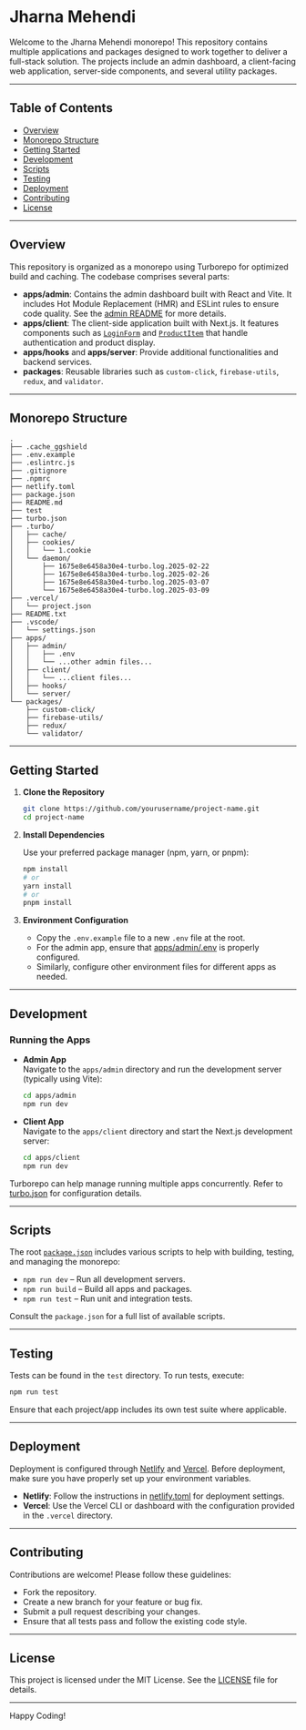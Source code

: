 # Jharna Mehendi

Welcome to the Jharna Mehendi monorepo! This repository contains multiple applications and packages designed to work together to deliver a full-stack solution. The projects include an admin dashboard, a client-facing web application, server-side components, and several utility packages.

---

## Table of Contents

- [Overview](#overview)
- [Monorepo Structure](#monorepo-structure)
- [Getting Started](#getting-started)
- [Development](#development)
- [Scripts](#scripts)
- [Testing](#testing)
- [Deployment](#deployment)
- [Contributing](#contributing)
- [License](#license)

---

## Overview

This repository is organized as a monorepo using Turborepo for optimized build and caching. The codebase comprises several parts:

- **apps/admin**: Contains the admin dashboard built with React and Vite. It includes Hot Module Replacement (HMR) and ESLint rules to ensure code quality. See the [admin README](apps/admin/README.md) for more details.
- **apps/client**: The client-side application built with Next.js. It features components such as [`LoginForm`](apps/client/src/components/Auth/LoginForm.jsx) and [`ProductItem`](apps/client/src/components/ProductItem/ProductItem.jsx) that handle authentication and product display.
- **apps/hooks** and **apps/server**: Provide additional functionalities and backend services.
- **packages**: Reusable libraries such as `custom-click`, `firebase-utils`, `redux`, and `validator`.

---

## Monorepo Structure

```plaintext
.
├── .cache_ggshield
├── .env.example
├── .eslintrc.js
├── .gitignore
├── .npmrc
├── netlify.toml
├── package.json
├── README.md
├── test
├── turbo.json
├── .turbo/
│   ├── cache/
│   ├── cookies/
│   │   └── 1.cookie
│   └── daemon/
│       ├── 1675e8e6458a30e4-turbo.log.2025-02-22
│       ├── 1675e8e6458a30e4-turbo.log.2025-02-26
│       ├── 1675e8e6458a30e4-turbo.log.2025-03-07
│       └── 1675e8e6458a30e4-turbo.log.2025-03-09
├── .vercel/
│   └── project.json
├── README.txt
├── .vscode/
│   └── settings.json
├── apps/
│   ├── admin/
│   │   ├── .env
│   │   └── ...other admin files...
│   ├── client/
│   │   └── ...client files...
│   ├── hooks/
│   └── server/
└── packages/
    ├── custom-click/
    ├── firebase-utils/
    ├── redux/
    └── validator/
```

---

## Getting Started

1. **Clone the Repository**

   ```sh
   git clone https://github.com/yourusername/project-name.git
   cd project-name
   ```

2. **Install Dependencies**

   Use your preferred package manager (npm, yarn, or pnpm):

   ```sh
   npm install
   # or
   yarn install
   # or
   pnpm install
   ```

3. **Environment Configuration**

   - Copy the `.env.example` file to a new `.env` file at the root.
   - For the admin app, ensure that [apps/admin/.env](apps/admin/.env) is properly configured.
   - Similarly, configure other environment files for different apps as needed.

---

## Development

### Running the Apps

- **Admin App**  
  Navigate to the `apps/admin` directory and run the development server (typically using Vite):

  ```sh
  cd apps/admin
  npm run dev
  ```

- **Client App**  
  Navigate to the `apps/client` directory and start the Next.js development server:

  ```sh
  cd apps/client
  npm run dev
  ```

Turborepo can help manage running multiple apps concurrently. Refer to [turbo.json](turbo.json) for configuration details.

---

## Scripts

The root [`package.json`](package.json) includes various scripts to help with building, testing, and managing the monorepo:

- `npm run dev` – Run all development servers.
- `npm run build` – Build all apps and packages.
- `npm run test` – Run unit and integration tests.

Consult the `package.json` for a full list of available scripts.

---

## Testing

Tests can be found in the `test` directory. To run tests, execute:

```sh
npm run test
```

Ensure that each project/app includes its own test suite where applicable.

---

## Deployment

Deployment is configured through [Netlify](netlify.toml) and [Vercel](.vercel/project.json). Before deployment, make sure you have properly set up your environment variables.

- **Netlify**: Follow the instructions in [netlify.toml](netlify.toml) for deployment settings.
- **Vercel**: Use the Vercel CLI or dashboard with the configuration provided in the `.vercel` directory.

---

## Contributing

Contributions are welcome! Please follow these guidelines:

- Fork the repository.
- Create a new branch for your feature or bug fix.
- Submit a pull request describing your changes.
- Ensure that all tests pass and follow the existing code style.

---

## License

This project is licensed under the MIT License. See the [LICENSE](LICENSE) file for details.

---

Happy Coding!
